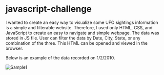 # javascript-challenge
I wanted to create an easy way to visualize some UFO sightings information is a simple and filterable website. Therefore, I used only HTML, CSS, and JavaScript to create an easy to navigate and simple webpage. The data was stored in JS file. User can filter the data by Date, City, State, or any combination of the three. This HTML can be opened and viewed in the browser. 

Below is an example of the data recorded on 1/2/2010.


![Sample1](/images/092659.png)
